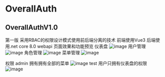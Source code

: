 # OverallAuth
## OverallAuthV1.0
第一版 采用RBAC的权限设计模式使用前后端分离的技术 前端使用Vue3 后端使用.net core 8.0 webapi
页面效果和功能预览
仪表盘
![image](https://github.com/user-attachments/assets/c13ef470-11b1-462b-8676-546d5c8108ff)
用户管理
![image](https://github.com/user-attachments/assets/ce8be340-01d1-4787-9421-f13b47063313)
角色管理
![image](https://github.com/user-attachments/assets/461402dc-4cf1-4ca2-b427-0b989a60577e)
菜单管理
![image](https://github.com/user-attachments/assets/8a9e0d10-8e0a-4c27-bdc5-2b22d8e2d9bc)

权限
admin 拥有拥有全部的菜单
![image](https://github.com/user-attachments/assets/ddfcc888-e4a9-43e7-a0af-3973327d3b45)
test 用户只拥有仪表盘的权限
![image](https://github.com/user-attachments/assets/bb61e116-94f3-4b1f-9dcc-4b5567eb2729)




